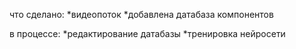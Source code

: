 что сделано:
  \*видеопоток
  \*добавлена датабаза компонентов
  
в процессе:
  \*редактирование датабазы
  \*тренировка нейросети
  

